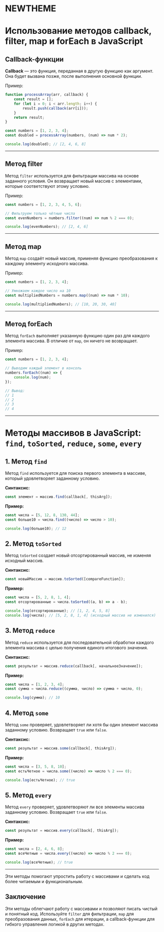 # NEWTHEME

# Использование методов callback, filter, map и forEach в JavaScript

## Callback-функции
**Callback** — это функция, переданная в другую функцию как аргумент. Она будет вызвана позже, после выполнения основной функции.

Пример: 
```javascript
function processArray(arr, callback) {
    const result = [];
    for (let i = 0; i < arr.length; i++) {
        result.push(callback(arr[i]));
    }
    return result;
}

const numbers = [1, 2, 3, 4];
const doubled = processArray(numbers, (num) => num * 2);

console.log(doubled); // [2, 4, 6, 8]
```

---

## Метод filter
Метод `filter` используется для фильтрации массива на основе заданного условия. Он возвращает новый массив с элементами, которые соответствуют этому условию.

Пример:
```javascript
const numbers = [1, 2, 3, 4, 5, 6];

// Фильтруем только чётные числа
const evenNumbers = numbers.filter((num) => num % 2 === 0);

console.log(evenNumbers); // [2, 4, 6]
```

---

## Метод map
Метод `map` создаёт новый массив, применяя функцию преобразования к каждому элементу исходного массива.

Пример:
```javascript
const numbers = [1, 2, 3, 4];

// Умножаем каждое число на 10
const multipliedNumbers = numbers.map((num) => num * 10);

console.log(multipliedNumbers); // [10, 20, 30, 40]
```

---

## Метод forEach
Метод `forEach` выполняет указанную функцию один раз для каждого элемента массива. В отличие от `map`, он ничего не возвращает.

Пример:
```javascript
const numbers = [1, 2, 3, 4];

// Выводим каждый элемент в консоль
numbers.forEach((num) => {
    console.log(num);
});

// Вывод:
// 1
// 2
// 3
// 4
```

---


# Методы массивов в JavaScript: `find`, `toSorted`, `reduce`, `some`, `every`

## 1. Метод `find`
Метод `find` используется для поиска первого элемента в массиве, который удовлетворяет заданному условию.

**Синтаксис:**
```javascript
const элемент = массив.find(callback[, thisArg]);
```

**Пример:**
```javascript
const числа = [5, 12, 8, 130, 44];
const больше10 = числа.find((число) => число > 10);

console.log(больше10); // 12
```

## 2. Метод `toSorted`
Метод `toSorted` создает новый отсортированный массив, не изменяя исходный массив.

**Синтаксис:**
```javascript
const новыйМассив = массив.toSorted([compareFunction]);
```

**Пример:**
```javascript
const числа = [5, 2, 8, 1, 4];
const отсортированные = числа.toSorted((a, b) => a - b);

console.log(отсортированные); // [1, 2, 4, 5, 8]
console.log(числа); // [5, 2, 8, 1, 4] (исходный массив не изменился)
```

## 3. Метод `reduce`
Метод `reduce` используется для последовательной обработки каждого элемента массива с целью получения единого итогового значения.

**Синтаксис:**
```javascript
const результат = массив.reduce(callback[, начальноеЗначение]);
```

**Пример:**
```javascript
const числа = [1, 2, 3, 4];
const сумма = числа.reduce((сумма, число) => сумма + число, 0);

console.log(сумма); // 10
```

## 4. Метод `some`
Метод `some` проверяет, удовлетворяет ли хотя бы один элемент массива заданному условию. Возвращает `true` или `false`.

**Синтаксис:**
```javascript
const результат = массив.some(callback[, thisArg]);
```

**Пример:**
```javascript
const числа = [3, 5, 8, 10];
const естьЧетное = числа.some((число) => число % 2 === 0);

console.log(естьЧетное); // true
```

## 5. Метод `every`
Метод `every` проверяет, удовлетворяют ли все элементы массива заданному условию. Возвращает `true` или `false`.

**Синтаксис:**
```javascript
const результат = массив.every(callback[, thisArg]);
```

**Пример:**
```javascript
const числа = [2, 4, 6, 8];
const всеЧетные = числа.every((число) => число % 2 === 0);

console.log(всеЧетные); // true
```

---

Эти методы помогают упростить работу с массивами и сделать код более читаемым и функциональным.


## Заключение
Эти методы облегчают работу с массивами и позволяют писать чистый и понятный код. Используйте `filter` для фильтрации, `map` для преобразования данных, `forEach` для итерации, а callback-функции для гибкого управления логикой в других методах.
